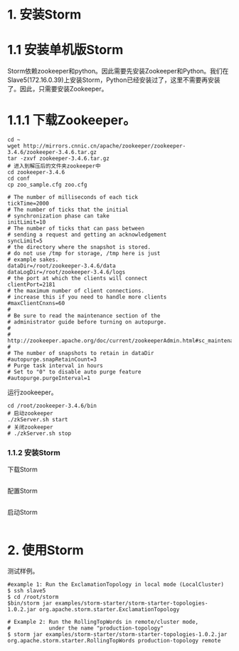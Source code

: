 # 1. 安装Storm
# 1.1 安装单机版Storm

Storm依赖zookeeper和python。因此需要先安装Zookeeper和Python。我们在Slave5(172.16.0.39)上安装Storm，Python已经安装过了，这里不需要再安装了。因此，只需要安装Zookeeper。

# 1.1.1 下载Zookeeper。
```
cd ~
wget http://mirrors.cnnic.cn/apache/zookeeper/zookeeper-3.4.6/zookeeper-3.4.6.tar.gz
tar -zxvf zookeeper-3.4.6.tar.gz
# 进入到解压后的文件夹zookeeper中
cd zookeeper-3.4.6
cd conf
cp zoo_sample.cfg zoo.cfg
```

```
# The number of milliseconds of each tick
tickTime=2000
# The number of ticks that the initial 
# synchronization phase can take
initLimit=10
# The number of ticks that can pass between 
# sending a request and getting an acknowledgement
syncLimit=5
# the directory where the snapshot is stored.
# do not use /tmp for storage, /tmp here is just 
# example sakes.
dataDir=/root/zookeeper-3.4.6/data
dataLogDir=/root/zookeeper-3.4.6/logs
# the port at which the clients will connect
clientPort=2181
# the maximum number of client connections.
# increase this if you need to handle more clients
#maxClientCnxns=60
#
# Be sure to read the maintenance section of the 
# administrator guide before turning on autopurge.
#
# http://zookeeper.apache.org/doc/current/zookeeperAdmin.html#sc_maintenance
#
# The number of snapshots to retain in dataDir
#autopurge.snapRetainCount=3
# Purge task interval in hours
# Set to "0" to disable auto purge feature
#autopurge.purgeInterval=1

```

运行zookeeper。
```
cd /root/zookeeper-3.4.6/bin
# 启动zookeeper
./zkServer.sh start
# 关闭zookeeper
# ./zkServer.sh stop
```

### 1.1.2 安装Storm

下载Storm
```

```

配置Storm
```

```

启动Storm
```

```

# 2. 使用Storm

测试样例。

```
#example 1: Run the ExclamationTopology in local mode (LocalCluster)
$ ssh slave5
$ cd /root/storm
$bin/storm jar examples/storm-starter/storm-starter-topologies-1.0.2.jar org.apache.storm.starter.ExclamationTopology

# Example 2: Run the RollingTopWords in remote/cluster mode,
#            under the name "production-topology"
$ storm jar examples/storm-starter/storm-starter-topologies-1.0.2.jar org.apache.storm.starter.RollingTopWords production-topology remote
```

